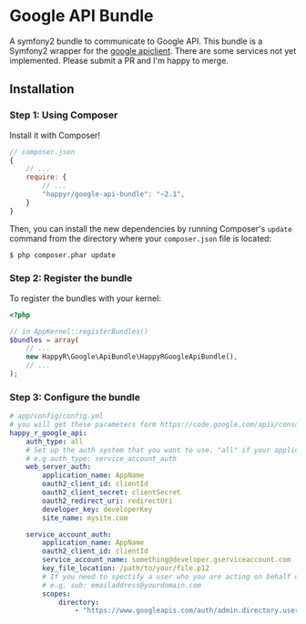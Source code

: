 Google API Bundle
=================

A symfony2 bundle to communicate to Google API. This bundle is a Symfony2 wrapper for the [google apiclient][1].
There are some services not yet implemented. Please submit a PR and I'm happy to merge.



Installation
------------

### Step 1: Using Composer

Install it with Composer!

```js
// composer.json
{
    // ...
    require: {
        // ...
        "happyr/google-api-bundle": "~2.1",
    }
}
```

Then, you can install the new dependencies by running Composer's ``update``
command from the directory where your ``composer.json`` file is located:

```bash
$ php composer.phar update
```

### Step 2: Register the bundle

To register the bundles with your kernel:

```php
<?php

// in AppKernel::registerBundles()
$bundles = array(
    // ...
    new HappyR\Google\ApiBundle\HappyRGoogleApiBundle(),
    // ...
);
```

### Step 3: Configure the bundle

``` yaml
# app/config/config.yml
# you will get these parameters form https://code.google.com/apis/console/"
happy_r_google_api:
    auth_type: all
    # Set up the auth system that you want to use. "all" if your application needs to use different types of auth.
    # e.g auth_type: service_account_auth
    web_server_auth:
        application_name: AppName
        oauth2_client_id: clientId
        oauth2_client_secret: clientSecret
        oauth2_redirect_uri: redirectUri
        developer_key: developerKey
        site_name: mysite.com

    service_account_auth:
        application_name: AppName
        oauth2_client_id: clientId
        service_account_name: something@developer.gserviceaccount.com
        key_file_location: /path/to/your/file.p12 
        # If you need to spectify a user who you are acting on behalf of, then set the 'sub' parameter.
        # e.g. sub: emailaddress@yourdomain.com
        scopes:
            directory:
                - "https://www.googleapis.com/auth/admin.directory.user"
```


[1]: https://github.com/google/google-api-php-client
